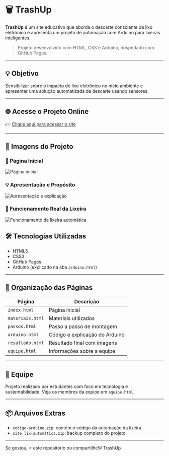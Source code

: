 # 🗑️ TrashUp

**TrashUp** é um site educativo que aborda o descarte consciente de lixo eletrônico e apresenta um projeto de automação com Arduino para lixeiras inteligentes.

> Projeto desenvolvido com HTML, CSS e Arduino, hospedado com GitHub Pages.

---

## 💡 Objetivo

Sensibilizar sobre o impacto do lixo eletrônico no meio ambiente e apresentar uma solução automatizada de descarte usando sensores.

---

## 🌐 Acesse o Projeto Online

👉 [Clique aqui para acessar o site](https://heitorgalindo.github.io/TrashUp/)

---

## 📸 Imagens do Projeto

### 🔷 Página Inicial
![Página inicial](https://github.com/user-attachments/assets/5352cea7-4366-4463-a3f2-6286bfa6ca17 )

### 💡 Apresentação e Propósito
![Apresentação e explicação](https://github.com/user-attachments/assets/584337f6-2b16-4c5f-b594-c9000cf6ab59)

### 🧪 Funcionamento Real da Lixeira
![Funcionamento da lixeira automática](https://github.com/user-attachments/assets/6e1212d5-24f5-45dc-80f8-08fab95d39fc)

## 🛠️ Tecnologias Utilizadas

- HTML5
- CSS3
- GitHub Pages
- Arduino (explicado na aba `arduino.html`)

---

## 📁 Organização das Páginas

| Página            | Descrição                                 |
|-------------------|-------------------------------------------|
| `index.html`      | Página inicial                            |
| `materiais.html`  | Materiais utilizados                      |
| `passos.html`     | Passo a passo de montagem                 |
| `arduino.html`    | Código e explicação do Arduino            |
| `resultado.html`  | Resultado final com imagens               |
| `equipe.html`     | Informações sobre a equipe                |

---

## 🤝 Equipe

Projeto realizado por estudantes com foco em tecnologia e sustentabilidade. Veja os membros da equipe em `equipe.html`.

---

## 📦 Arquivos Extras

- `codigo-arduino.zip`: contém o código da automação da lixeira
- `site lix-automática.zip`: backup completo do projeto

---

Se gostou, ⭐ este repositório ou compartilhe!# TrashUp
